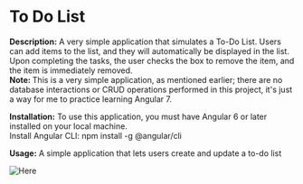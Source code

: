 <h1> To Do List </h1>

<strong>Description:</strong> A very simple application that simulates a To-Do List. Users can add items to the list, and they will automatically
be displayed in the list. Upon completing the tasks, the user checks the box to remove the item, and the item is immediately
removed. <br> <strong>Note: </strong> This is a very simple application, as mentioned earlier; there are no database interactions or CRUD operations performed in this project, it's just a way for me to practice learning Angular 7. 

<strong>Installation:</strong> To use this application, you must have Angular 6 or later installed on your local machine.
<br>
Install Angular CLI: npm install -g @angular/cli
<br>

<strong>Usage:</strong> A simple application that lets users create and update a to-do list

![Here](https://j.gifs.com/ZYw0Z6.gif)
